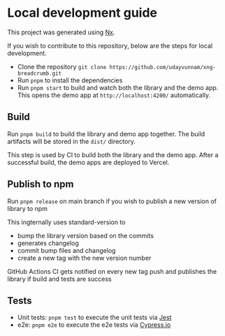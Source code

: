 # Local development guide

This project was generated using [Nx](https://nx.dev).

If you wish to contribute to this repository, below are the steps for local development.

- Clone the repository `git clone https://github.com/udayvunnam/xng-breadcrumb.git`
- Run `pnpm` to install the dependencies
- Run `pnpm start` to build and watch both the library and the demo app. This opens the demo app at `http://localhost:4200/` automatically.

## Build

Run `pnpm build` to build the library and demo app together. The build artifacts will be stored in the `dist/` directory.

This step is used by CI to build both the library and the demo app.
After a successful build, the demo apps are deployed to Vercel.

## Publish to npm

Run `pnpm release` on main branch if you wish to publish a new version of library to npm

This ingternally uses standard-version to

- bump the library version based on the commits
- generates changelog
- commit bump files and changelog
- create a new tag with the new version number

GitHub Actions CI gets notified on every new tag push and publishes the library if build and tests are success

## Tests

- Unit tests: `pnpm test` to execute the unit tests via [Jest](https://www.xfive.co/blog/testing-angular-faster-jest/)
- e2e: `pnpm e2e` to execute the e2e tests via [Cypress.io](https://docs.cypress.io/guides/overview/why-cypress.html)
